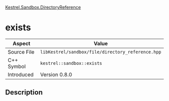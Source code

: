 [Kestrel.Sandbox.DirectoryReference](index)
# exists
| Aspect | Value |
| --- | --- |
| Source File | `libKestrel/sandbox/file/directory_reference.hpp` |
| C++ Symbol | `kestrel::sandbox::exists` |
| Introduced | Version 0.8.0 |
## Description


